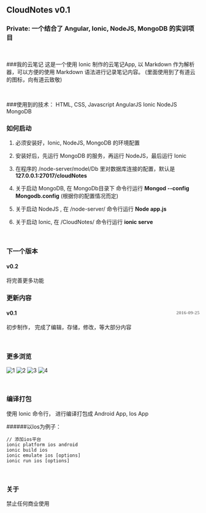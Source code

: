 ## CloudNotes v0.1
### Private: 一个结合了 Angular, Ionic, NodeJS, MongoDB 的实训项目

<br/>

###我的云笔记
这是一个使用 Ionic 制作的云笔记App, 以 Markdown 作为解析器，可以方便的使用 Markdown 语法进行记录笔记内容。
(里面使用到了有道云的图标，向有道云致敬)

<br/>

###使用到的技术：
    HTML, CSS, Javascript
    AngularJS
    Ionic
    NodeJS
    MongoDB

### 如何启动
1. 必须安装好，Ionic, NodeJS, MongoDB 的环境配置

2. 安装好后，先运行 MongoDB 的服务，再运行 NodeJS，最后运行 Ionic

3. 在程序的 /node-server/model/Db 里对数据库连接的配置，默认是 **127.0.0.1:27017/cloudNotes**

4. 关于启动 MongoDB, 在 MongoDb目录下 命令行运行 **Mongod --config Mongodb.config** (根据你的配置情况而定)

5. 关于启动 NodeJS , 在 /node-server/ 命令行运行 **Node app.js**

6. 关于启动 Ionic, 在 /CloudNotes/ 命令行运行 **ionic serve**

<br/>

### 下一个版本
#### v0.2
将完善更多功能

### 更新内容

#### v0.1   <font style='float:right;font-family:consolas' size='-1' color='#888'> 2016-09-25 </font>
初步制作， 完成了编辑，存储，修改，等大部分内容


<br/>


### 更多浏览

![1](http://img.blog.csdn.net/20160925145100769)
![2](http://img.blog.csdn.net/20160925145109203)
![3](http://img.blog.csdn.net/20160925145117235)
![4](http://img.blog.csdn.net/20160925145125922)

<br/>

### 编译打包
使用 Ionic 命令行， 进行编译打包成 Android App, Ios App

######以Ios为例子：

    // 添加ios平台
    ionic platform ios android
    ionic build ios
    ionic emulate ios [options]
    ionic run ios [options]

<br/>

### 关于
禁止任何商业使用

